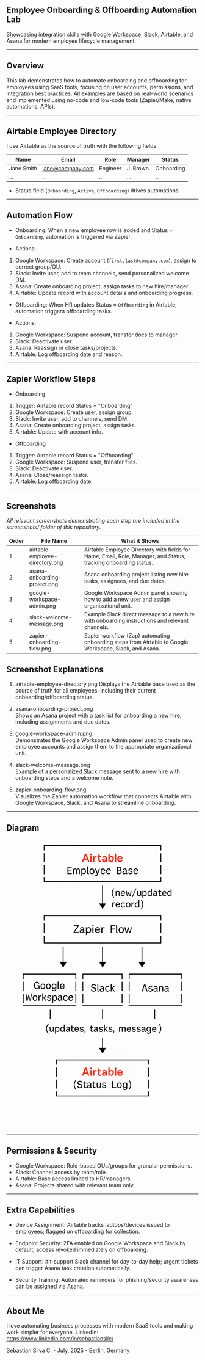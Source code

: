 ## Employee Onboarding & Offboarding Automation Lab

Showcasing integration skills with Google Workspace, Slack, Airtable, and Asana for modern employee lifecycle management.

---

## Overview

This lab demonstrates how to automate onboarding and offboarding for employees using SaaS tools, focusing on user accounts, permissions, and integration best practices. All examples are based on real-world scenarios and implemented using no-code and low-code tools (Zapier/Make, native automations, APIs).

---

## Airtable Employee Directory

I use Airtable as the source of truth with the following fields:

| Name        | Email             | Role      | Manager   | Status        |
|-------------|-------------------|-----------|-----------|---------------|
| Jane Smith  | jane@company.com  | Engineer  | J. Brown  | Onboarding    |
| ...         | ...               | ...       | ...       | ...           |

- Status field (`Onboarding`, `Active`, `Offboarding`) drives automations.

---

## Automation Flow

- Onboarding: When a new employee row is added and Status = `Onboarding`, automation is triggered via Zapier.
  
- Actions:
1. Google Workspace: Create account (`first.last@company.com`), assign to correct group/OU.
2. Slack: Invite user, add to team channels, send personalized welcome DM.
3. Asana: Create onboarding project, assign tasks to new hire/manager.
4. Airtable: Update record with account details and onboarding progress.

- Offboarding: When HR updates Status = `Offboarding` in Airtable, automation triggers offboarding tasks.
  
- Actions:
1. Google Workspace: Suspend account, transfer docs to manager.
2. Slack: Deactivate user.
3. Asana: Reassign or close tasks/projects.
4. Airtable: Log offboarding date and reason.

---

## Zapier Workflow Steps

- Onboarding

1. Trigger: Airtable record Status = "Onboarding"
2. Google Workspace: Create user, assign group.
3. Slack: Invite user, add to channels, send DM.
4. Asana: Create onboarding project, assign tasks.
5. Airtable: Update with account info.

- Offboarding

1. Trigger: Airtable record Status = "Offboarding"
2. Google Workspace: Suspend user, transfer files.
3. Slack: Deactivate user.
4. Asana: Close/reassign tasks.
5. Airtable: Log offboarding date.

---

## Screenshots

*All relevant screenshots demonstrating each step are included in the screenshots/ folder of this repository.*

| Order | File Name                        | What it Shows                                                                                                   |
|-------|----------------------------------|-----------------------------------------------------------------------------------------------------------------|
| 1     | airtable-employee-directory.png  | Airtable Employee Directory with fields for Name, Email, Role, Manager, and Status, tracking onboarding status. |
| 2     | asana-onboarding-project.png     | Asana onboarding project listing new hire tasks, assignees, and due dates.                                      |
| 3     | google-workspace-admin.png       | Google Workspace Admin panel showing how to add a new user and assign organizational unit.                      |
| 4     | slack-welcome-message.png        | Example Slack direct message to a new hire with onboarding instructions and relevant channels.                  |
| 5     | zapier-onboarding-flow.png       | Zapier workflow (Zap) automating onboarding steps from Airtable to Google Workspace, Slack, and Asana.          |

## Screenshot Explanations

1. airtable-employee-directory.png
   Displays the Airtable base used as the source of truth for all employees, including their current onboarding/offboarding status.

3. asana-onboarding-project.png  
   Shows an Asana project with a task list for onboarding a new hire, including assignments and due dates.

4. google-workspace-admin.png  
   Demonstrates the Google Workspace Admin panel used to create new employee accounts and assign them to the appropriate organizational unit.

5. slack-welcome-message.png  
   Example of a personalized Slack message sent to a new hire with onboarding steps and a welcome note.

6. zapier-onboarding-flow.png  
   Visualizes the Zapier automation workflow that connects Airtable with Google Workspace, Slack, and Asana to streamline onboarding.

---

## Diagram

![Automation Flow Diagram](./diagram.png)

---

## Permissions & Security

- Google Workspace: Role-based OUs/groups for granular permissions.  
- Slack: Channel access by team/role.  
- Airtable: Base access limited to HR/managers.  
- Asana: Projects shared with relevant team only.

---

## Extra Capabilities

- Device Assignment:
Airtable tracks laptops/devices issued to employees; flagged on offboarding for collection.

- Endpoint Security:
2FA enabled on Google Workspace and Slack by default; access revoked immediately on offboarding.

- IT Support:
#it-support Slack channel for day-to-day help; urgent tickets can trigger Asana task creation automatically.

- Security Training:
Automated reminders for phishing/security awareness can be assigned via Asana.


---

## About Me

I love automating business processes with modern SaaS tools and making work simpler for everyone. LinkedIn: https://www.linkedin.com/in/sebastiansilc/

Sebastian Silva C. - July, 2025 - Berlin, Germany
